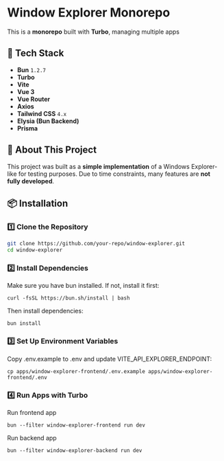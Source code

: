 # Window Explorer Monorepo

This is a **monorepo** built with **Turbo**, managing multiple apps

## 🚀 Tech Stack
- **Bun** `1.2.7`
- **Turbo**
- **Vite**
- **Vue 3**
- **Vue Router**
- **Axios**
- **Tailwind CSS** `4.x`
- **Elysia (Bun Backend)**
- **Prisma**

## 📌 About This Project
This project was built as a **simple implementation** of a Windows Explorer-like for testing purposes. Due to time constraints, many features are **not fully developed**.

## 📦 Installation

### 1️⃣ Clone the Repository
```sh
git clone https://github.com/your-repo/window-explorer.git
cd window-explorer
```

### 2️⃣ Install Dependencies
Make sure you have bun installed. If not, install it first:
```
curl -fsSL https://bun.sh/install | bash
```
Then install dependencies:
```
bun install
```

### 3️⃣ Set Up Environment Variables
Copy .env.example to .env and update VITE_API_EXPLORER_ENDPOINT:
```
cp apps/window-explorer-frontend/.env.example apps/window-explorer-frontend/.env
```

### 4️⃣ Run Apps with Turbo
Run frontend app
```
bun --filter window-explorer-frontend run dev
```
Run backend app
```
bun --filter window-explorer-backend run dev
```